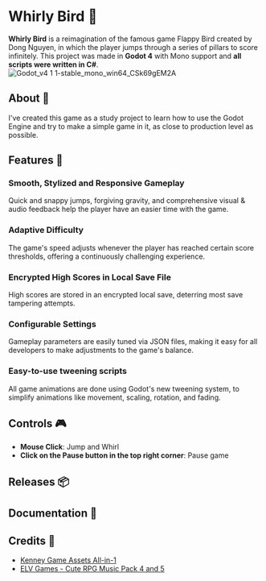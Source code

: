 # Whirly Bird :duck: 

**Whirly Bird** is a reimagination of the famous game Flappy Bird created by Dong Nguyen, in which the player jumps through a series of pillars to score infinitely. This project was made in **Godot 4** with Mono support and **all scripts were written in C#**.
![Godot_v4 1 1-stable_mono_win64_CSk69gEM2A](https://github.com/KaitoMajima/WhirlyBird/assets/68963406/43971b80-7bc1-4ea2-8f9b-4a2ced5593c6)

## About :book:

I've created this game as a study project to learn how to use the Godot Engine and try to make a simple game in it, as close to production level as possible.

## Features :star2:

### Smooth, Stylized and Responsive Gameplay

Quick and snappy jumps, forgiving gravity, and comprehensive visual & audio feedback help the player have an easier time with the game.

### Adaptive Difficulty

The game's speed adjusts whenever the player has reached certain score thresholds, offering a continuously challenging experience.

### Encrypted High Scores in Local Save File

High scores are stored in an encrypted local save, deterring most save tampering attempts.

### Configurable Settings

Gameplay parameters are easily tuned via JSON files, making it easy for all developers to make adjustments to the game's balance.

### Easy-to-use tweening scripts

All game animations are done using Godot's new tweening system, to simplify animations like movement, scaling, rotation, and fading.

## Controls :video_game:

- **Mouse Click**: Jump and Whirl
- **Click on the Pause button in the top right corner**: Pause game

## Releases :package:


## Documentation :blue_book:


## Credits :pray:

- [Kenney Game Assets All-in-1](https://kenney.itch.io/kenney-game-assets)
- [ELV Games - Cute RPG Music Pack 4 and 5](https://elv-games.itch.io/cute-rpg-music-pack-5)
